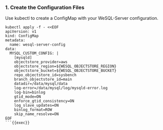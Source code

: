 ### 1. Create the Configuration Files

Use kubectl to create a ConfigMap with your WeSQL-Server configuration.



```yaml{9-11}
kubectl apply -f - <<EOF
apiVersion: v1
kind: ConfigMap
metadata:
  name: wesql-server-config
data:
  MYSQL_CUSTOM_CONFIG: |
    [mysqld]
    objectstore_provider=aws
    objectstore_region=${WESQL_OBJECTSTORE_REGION}
    objectstore_bucket=${WESQL_OBJECTSTORE_BUCKET}
    repo_objectstore_id=sysbench
    branch_objectstore_id=main
    datadir=/data/mysql/data
    log-error=/data/mysql/log/mysqld-error.log
    log-bin=binlog
    gtid_mode=ON
    enforce_gtid_consistency=ON
    log_slave_updates=ON
    binlog_format=ROW
    skip_name_resolve=ON
EOF
```{{exec}}